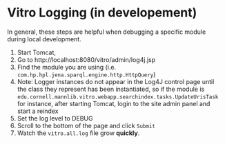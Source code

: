 # Vitro Logging (in developement)

In general, these steps are helpful when debugging a specific module during local development.

1. Start Tomcat,
2. Go to http://localhost:8080/vitro/admin/log4j.jsp
3. Find the module you are using (i.e. `com.hp.hpl.jena.sparql.engine.http.HttpQuery`)
  1. Note: Logger instances do not appear in the Log4J control page until the class they represent has been instantiated, so if the module is `edu.cornell.mannlib.vitro.webapp.searchindex.tasks.UpdateUrisTask` for instance, after starting Tomcat, login to the site admin panel and start a reindex 
4. Set the log level to DEBUG
5. Scroll to the bottom of the page and click `Submit`
6. Watch the `vitro.all.log` file grow **quickly**.
